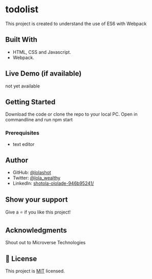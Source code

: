 # todolist
 This project is created to understand the use of ES6 with Webpack

## Built With

- HTML, CSS and Javascript.
- Webpack.

## Live Demo (if available)

not yet available

## Getting Started

Download the code or clone the repo to your local PC.
Open in commandline and run
npm start


### Prerequisites
- text editor

## Author

- GitHub: [@lolashot](https://github.com/lolashot)
- Twitter: [@lola_wealthy](https://twitter.com/@lola_wealthy)
- LinkedIn: [shotola-ololade-946b95241/](https://www.linkedin.com/in/shotola-ololade-946b95241/)

## Show your support

Give a ⭐️ if you like this project!

## Acknowledgments

Shout out to Microverse Technologies

## 📝 License

This project is [MIT](./LICENSE) licensed.